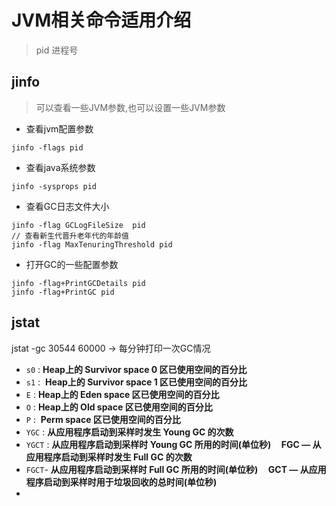 # JVM相关命令适用介绍



> pid 进程号



## jinfo 

> 可以查看一些JVM参数,也可以设置一些JVM参数

- 查看jvm配置参数

```
jinfo -flags pid
```

- 查看java系统参数

```
jinfo -sysprops pid
```

- 查看GC日志文件大小

```
jinfo -flag GCLogFileSize  pid
// 查看新生代晋升老年代的年龄值
jinfo -flag MaxTenuringThreshold pid
```

- 打开GC的一些配置参数

```
jinfo -flag+PrintGCDetails pid
jinfo -flag+PrintGC pid
```



## jstat

jstat -gc 30544 60000 -> 每分钟打印一次GC情况

- `s0` : **Heap上的 Survivor space 0 区已使用空间的百分比**   
- `s1` :  **Heap上的 Survivor space 1 区已使用空间的百分比** 
- `E` : **Heap上的 Eden space 区已使用空间的百分比** 
- `O` : **Heap上的 Old space 区已使用空间的百分比** 
- `P` :  **Perm space 区已使用空间的百分比**  
- `YGC` : **从应用程序启动到采样时发生 Young GC 的次数**  
- `YGCT` : **从应用程序启动到采样时 Young GC 所用的时间(单位秒)     FGC — 从应用程序启动到采样时发生 Full GC 的次数**  
- `FGCT`- **从应用程序启动到采样时 Full GC 所用的时间(单位秒)     GCT — 从应用程序启动到采样时用于垃圾回收的总时间(单位秒)**  
- 